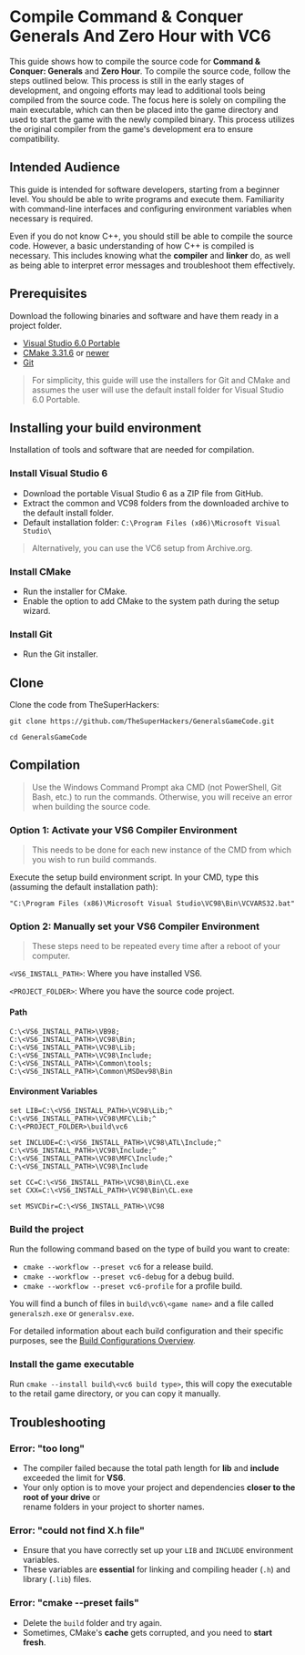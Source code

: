# Compile Command & Conquer Generals And Zero Hour with VC6

This guide shows how to compile the source code for **Command & Conquer: Generals** and **Zero Hour**. To compile
the source code, follow the steps outlined below. This process is still in the early stages of development, and
ongoing efforts may lead to additional tools being compiled from the source code. The focus here is solely on
compiling the main executable, which can then be placed into the game directory and used to start the game with
the newly compiled binary. This process utilizes the original compiler from the game's development era to ensure
compatibility.

## Intended Audience

This guide is intended for software developers, starting from a beginner level. You should be able to
write programs and execute them. Familiarity with command-line interfaces and configuring environment
variables when necessary is required.

Even if you do not know C++, you should still be able to compile the source code. However, a basic
understanding of how C++ is compiled is necessary. This includes knowing what the **compiler** and
**linker** do, as well as being able to interpret error messages and troubleshoot them effectively.

## Prerequisites

Download the following binaries and software and have them ready in a project folder.

- [Visual Studio 6.0 Portable](https://github.com/itsmattkc/MSVC600)
- [CMake 3.31.6](https://github.com/Kitware/CMake/releases/download/v3.31.6/cmake-3.31.6-windows-x86_64.msi) or [newer](https://cmake.org/download/#latest)
- [Git](https://git-scm.com/downloads)

> For simplicity, this guide will use the installers for Git and CMake and assumes the user will use the
default install folder for Visual Studio 6.0 Portable.

## Installing your build environment

Installation of tools and software that are needed for compilation.

### Install Visual Studio 6

- Download the portable Visual Studio 6 as a ZIP file from GitHub.
- Extract the common and VC98 folders from the downloaded archive to the default install folder.
- Default installation folder: `C:\Program Files (x86)\Microsoft Visual Studio\`

> Alternatively, you can use the VC6 setup from Archive.org.

### Install CMake

- Run the installer for CMake.
- Enable the option to add CMake to the system path during the setup wizard.

### Install Git

- Run the Git installer.

## Clone

Clone the code from TheSuperHackers:

``` shell
git clone https://github.com/TheSuperHackers/GeneralsGameCode.git
```

``` shell
cd GeneralsGameCode
```

## Compilation

> Use the Windows Command Prompt aka CMD (not PowerShell, Git Bash, etc.) to run the commands.
Otherwise, you will receive an error when building the source code.

### Option 1: Activate your VS6 Compiler Environment

> This needs to be done for each new instance of the CMD from which you wish to run build commands.

Execute the setup build environment script. In your CMD, type this (assuming the default installation path):

``` shell
"C:\Program Files (x86)\Microsoft Visual Studio\VC98\Bin\VCVARS32.bat"
```

### Option 2: Manually set your VS6 Compiler Environment

> These steps need to be repeated every time after a reboot of your computer.

`<VS6_INSTALL_PATH>`: Where you have installed VS6.

`<PROJECT_FOLDER>`: Where you have the source code project.

#### Path

``` shell
C:\<VS6_INSTALL_PATH>\VB98;
C:\<VS6_INSTALL_PATH>\VC98\Bin;
C:\<VS6_INSTALL_PATH>\VC98\Lib;
C:\<VS6_INSTALL_PATH>\VC98\Include;
C:\<VS6_INSTALL_PATH>\Common\tools;
C:\<VS6_INSTALL_PATH>\Common\MSDev98\Bin
```

#### Environment Variables

``` shell
set LIB=C:\<VS6_INSTALL_PATH>\VC98\Lib;^
C:\<VS6_INSTALL_PATH>\VC98\MFC\Lib;^
C:\<PROJECT_FOLDER>\build\vc6

set INCLUDE=C:\<VS6_INSTALL_PATH>\VC98\ATL\Include;^
C:\<VS6_INSTALL_PATH>\VC98\Include;^
C:\<VS6_INSTALL_PATH>\VC98\MFC\Include;^
C:\<VS6_INSTALL_PATH>\VC98\Include

set CC=C:\<VS6_INSTALL_PATH>\VC98\Bin\CL.exe
set CXX=C:\<VS6_INSTALL_PATH>\VC98\Bin\CL.exe

set MSVCDir=C:\<VS6_INSTALL_PATH>\VC98
```

### Build the project

Run the following command based on the type of build you want to create:

- `cmake --workflow --preset vc6` for a release build.
- `cmake --workflow --preset vc6-debug` for a debug build.
- `cmake --workflow --preset vc6-profile` for a profile build.

You will find a bunch of files in `build\vc6\<game name>` and a file called `generalszh.exe` or `generalsv.exe`.

For detailed information about each build configuration and their specific purposes, see the [Build Configurations Overview](https://github.com/TheSuperHackers/GeneralsGameCode/wiki/build_configuration).

### Install the game executable

Run ```cmake --install build\<vc6 build type>```, this will copy the executable to the retail game directory,
or you can copy it manually.

## Troubleshooting

### Error: "too long"

- The compiler failed because the total path length for **lib** and **include** exceeded the limit for **VS6**.  
- Your only option is to move your project and dependencies **closer to the root of your drive** or  
  rename folders in your project to shorter names.

### Error: "could not find X.h file"

- Ensure that you have correctly set up your `LIB` and `INCLUDE` environment variables.
- These variables are **essential** for linking and compiling header (`.h`) and library (`.lib`) files.

### Error: "cmake --preset fails"

- Delete the `build` folder and try again.
- Sometimes, CMake's **cache** gets corrupted, and you need to **start fresh**.
